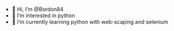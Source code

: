 - 👋 Hi, I’m @Bordon84
- 👀 I’m interested in python
- 🌱 I’m currently learning python with web-scaping and selenium

<!---
Bordon84/Bordon84 is a ✨ special ✨ repository because its `README.md` (this file) appears on your GitHub profile.
You can click the Preview link to take a look at your changes.
--->
